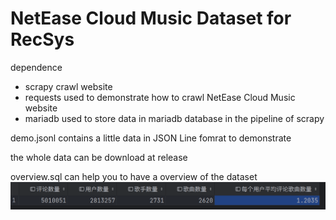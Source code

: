 # NetEase Cloud Music Dataset for RecSys

dependence
- scrapy
    crawl website
- requests
    used to demonstrate how to crawl NetEase Cloud Music website
- mariadb
    used to store data in mariadb database in the pipeline of scrapy

demo.jsonl contains a little data in JSON Line fomrat to demonstrate

the whole data can be download at release

overview.sql can help you to have a overview of the dataset
![](img/2023-09-02-14-25-19.png)
